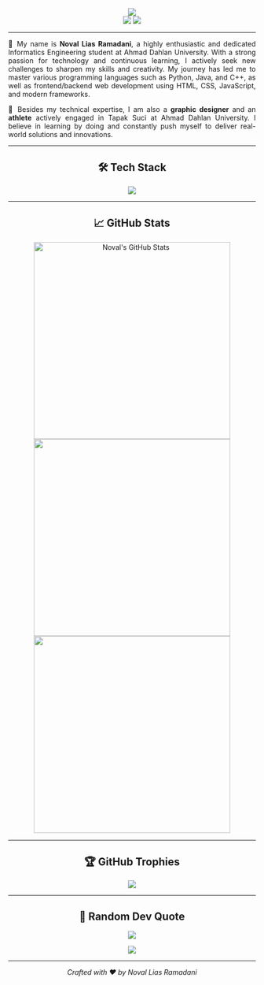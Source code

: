 <!-- Enhanced GitHub README Profile for Noval Lias Ramadani -->
<div align="center">
  <img src="https://capsule-render.vercel.app/api?type=waving&color=0:1e1e1e,100:272727&height=200&section=header&text=Hi%20There!%20I'm%20Noval%20Lias%20Ramadani&fontSize=32&fontColor=ffffff&fontAlignY=40&desc=Informatics%20Student%20|%20Programmer%20|%20Designer%20|%20Athlete&descSize=16&descAlignY=60"/>
</div>

<div align="center">
  <a href="https://instagram.com/@novall.lr"><img src="https://img.shields.io/badge/Instagram-%23E4405F.svg?style=for-the-badge&logo=Instagram&logoColor=white"/></a>
  <a href="mailto:valleramadan46@gmail.com"><img src="https://img.shields.io/badge/Email-D14836?style=for-the-badge&logo=gmail&logoColor=white"/></a>
</div>

---

<div align="justify">
  <p>
    👋 My name is <strong>Noval Lias Ramadani</strong>, a highly enthusiastic and dedicated Informatics Engineering student at Ahmad Dahlan University. With a strong passion for technology and continuous learning, I actively seek new challenges to sharpen my skills and creativity. My journey has led me to master various programming languages such as Python, Java, and C++, as well as frontend/backend web development using HTML, CSS, JavaScript, and modern frameworks. 
  </p>
  <p>
    🎨 Besides my technical expertise, I am also a <strong>graphic designer</strong> and an <strong>athlete</strong> actively engaged in Tapak Suci at Ahmad Dahlan University. I believe in learning by doing and constantly push myself to deliver real-world solutions and innovations.
  </p>
</div>

---

<h2 align="center">🛠️ Tech Stack</h2>
<p align="center">
  <!-- Automatically scrollable tech stack -->
  <div align="center">
    <img src="https://skillicons.dev/icons?i=python,java,cpp,js,ts,html,css,react,nextjs,nodejs,flutter,dart,php,laravel,mysql,mongodb,postgres,sqlite,firebase,git,github,figma,ps,pr,unity,opengl,aws,vercel,netlify,go,kotlin,csharp,vue,tailwind,jquery,angular,anaconda,flask,express,bootstrap,matplotlib,pandas,sklearn,tensorflow,chartjs"/>
  </div>
</p>

---

<h2 align="center">📈 GitHub Stats</h2>
<div align="center">
  <img src="https://github-readme-stats.vercel.app/api?username=Novallias2200018083&theme=github_dark&show_icons=true&hide_border=false&include_all_commits=true&count_private=true" alt="Noval's GitHub Stats" width="400">
  <img src="https://streak-stats.demolab.com?user=Novallias2200018083&theme=github-dark&hide_border=false" width="400">
  <img src="https://github-readme-stats.vercel.app/api/top-langs/?username=Novallias2200018083&layout=compact&theme=github_dark&hide_border=false" width="400">
</div>

---

<h2 align="center">🏆 GitHub Trophies</h2>
<p align="center">
  <img src="https://github-profile-trophy.vercel.app/?username=Novallias2200018083&theme=radical&no-frame=false&no-bg=false&margin-w=8" />
</p>

---

<h2 align="center">💬 Random Dev Quote</h2>
<p align="center">
  <img src="https://quotes-github-readme.vercel.app/api?type=horizontal&theme=radical"/>
</p>

<p align="center">
  <img src="https://visitcount.itsvg.in/api?id=Novallias2200018083&label=Profile%20Views&color=12&icon=5&pretty=true"/>
</p>

---

<p align="center"><i>Crafted with ❤️ by Noval Lias Ramadani</i></p>
<!-- Powered by GPRM & Skillicons -->
